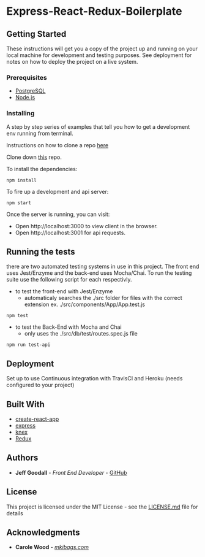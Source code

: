 
# Express-React-Redux-Boilerplate

## Getting Started

These instructions will get you a copy of the project up and running on your local machine for development and testing purposes. See deployment for notes on how to deploy the project on a live system.

### Prerequisites

* [PostgreSQL](https://www.postgresql.org/)
* [Node.js](https://nodejs.org/en/)


### Installing

A step by step series of examples that tell you how to get a development env running from terminal.

Instructions on how to clone a repo [here](https://help.github.com/articles/cloning-a-repository/)

Clone down [this](https://github.com/goodalls/express-react-redux-boilerplate) repo.

To install the dependencies:

```
npm install
```

To fire up a development and api server:

```
npm start
```

Once the server is running, you can visit:

* Open http://localhost:3000 to view client in the browser.
* Open http://localhost:3001 for api requests.


## Running the tests

there are two automated testing systems in use in this project. The front end uses Jest/Enzyme and the back-end uses Mocha/Chai. To run the testing suite use the following script for each respectivly.


* to test the front-end with Jest/Enzyme
  * automaticaly searches the ./src folder for files with the correct extension ex. ./src/components/App/App.test.js
```
npm test
```

* to test the Back-End with Mocha and Chai
  * only uses the ./src/db/test/routes.spec.js file

```
npm run test-api
```

## Deployment

Set up to use Continuous integration with TravisCI and Heroku (needs configured to your project)

## Built With

* [create-react-app](https://github.com/facebook/create-react-app) 
* [express](https://expressjs.com/)
* [knex](https://knexjs.org/)
* [Redux](https://redux.js.org/)


## Authors

* **Jeff Goodall** - *Front End Developer* - [GitHub](https://github.com/goodalls)


## License

This project is licensed under the MIT License - see the [LICENSE.md](LICENSE.md) file for details

## Acknowledgments

* **Carole Wood** - *[mkibags.com](mkibags.com)*





